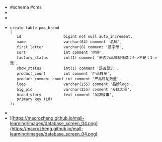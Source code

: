 - #schema #cms
-
-
- ```
  create table pms_brand
  (
     id                   bigint not null auto_increment,
     name                 varchar(64) comment '名称',
     first_letter         varchar(8) comment '首字母',
     sort                 int comment '排序',
     factory_status       int(1) comment '是否为品牌制造商：0->不是；1->是',
     show_status          int(1) comment '是否显示',
     product_count        int comment '产品数量',
     product_comment_count int comment '产品评论数量',
     logo                 varchar(255) comment '品牌logo',
     big_pic              varchar(255) comment '专区大图',
     brand_story          text comment '品牌故事',
     primary key (id)
  );
  
  ```
-
- ![https://macrozheng.github.io/mall-learning/images/database_screen_04.png](https://macrozheng.github.io/mall-learning/images/database_screen_04.png)